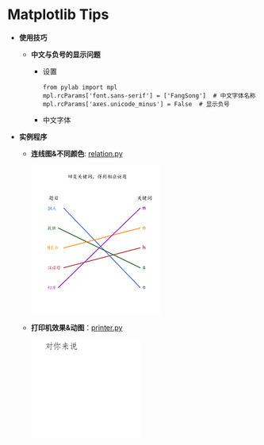 # Matplotlib Tips

* **使用技巧**

   + **中文与负号的显示问题**
   
       + 设置
       
             from pylab import mpl
             mpl.rcParams['font.sans-serif'] = ['FangSong']  # 中文字体名称
             mpl.rcParams['axes.unicode_minus'] = False  # 显示负号
         
       + 中文字体
       
       
         
         
         
   
* **实例程序**

     + **连线图&不同颜色**: [relation.py](https://github.com/Anfany/Python3-Practice/blob/master/relation.py)
       
          ![image](https://github.com/Anfany/Python3-Practice/blob/master/puzzle.png)
    
     + **打印机效果&动图**：[printer.py](https://github.com/Anfany/Python3-Practice/blob/master/printer.py)
          
          ![image](https://github.com/Anfany/Python3-Practice/blob/master/anfany.gif)


